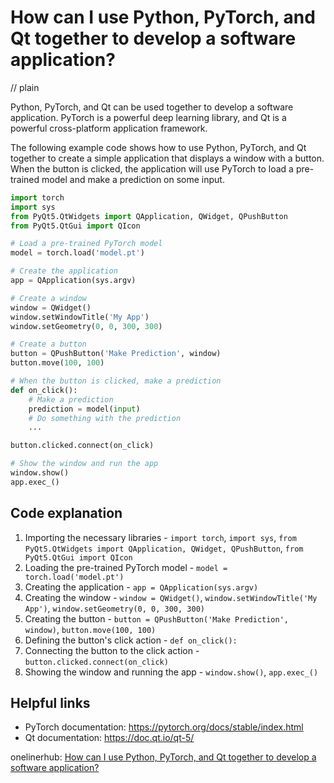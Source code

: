 # How can I use Python, PyTorch, and Qt together to develop a software application?
// plain

Python, PyTorch, and Qt can be used together to develop a software application. PyTorch is a powerful deep learning library, and Qt is a powerful cross-platform application framework.

The following example code shows how to use Python, PyTorch, and Qt together to create a simple application that displays a window with a button. When the button is clicked, the application will use PyTorch to load a pre-trained model and make a prediction on some input.

```python
import torch
import sys
from PyQt5.QtWidgets import QApplication, QWidget, QPushButton
from PyQt5.QtGui import QIcon

# Load a pre-trained PyTorch model
model = torch.load('model.pt')

# Create the application
app = QApplication(sys.argv)

# Create a window
window = QWidget()
window.setWindowTitle('My App')
window.setGeometry(0, 0, 300, 300)

# Create a button
button = QPushButton('Make Prediction', window)
button.move(100, 100)

# When the button is clicked, make a prediction
def on_click():
    # Make a prediction
    prediction = model(input)
    # Do something with the prediction
    ...

button.clicked.connect(on_click)

# Show the window and run the app
window.show()
app.exec_()
```

## Code explanation

1. Importing the necessary libraries - `import torch`, `import sys`, `from PyQt5.QtWidgets import QApplication, QWidget, QPushButton`, `from PyQt5.QtGui import QIcon`
2. Loading the pre-trained PyTorch model - `model = torch.load('model.pt')`
3. Creating the application - `app = QApplication(sys.argv)`
4. Creating the window - `window = QWidget()`, `window.setWindowTitle('My App')`, `window.setGeometry(0, 0, 300, 300)`
5. Creating the button - `button = QPushButton('Make Prediction', window)`, `button.move(100, 100)`
6. Defining the button's click action - `def on_click():`
7. Connecting the button to the click action - `button.clicked.connect(on_click)`
8. Showing the window and running the app - `window.show()`, `app.exec_()`

## Helpful links
- PyTorch documentation: https://pytorch.org/docs/stable/index.html
- Qt documentation: https://doc.qt.io/qt-5/

onelinerhub: [How can I use Python, PyTorch, and Qt together to develop a software application?](https://onelinerhub.com/python-pytorch/how-can-i-use-python--pytorch--and-qt-together-to-develop-a-software-application)